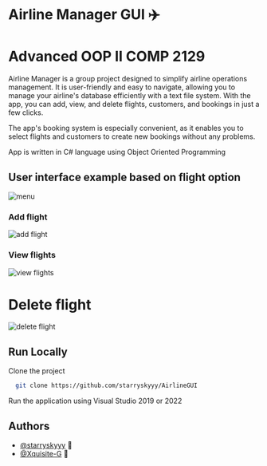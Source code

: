 # Airline Manager GUI  :airplane:
# Advanced OOP II COMP 2129


Airline Manager is a group project designed to simplify airline operations management. It is user-friendly and easy to navigate, allowing you to manage your airline's database efficiently with a text file system. With the app, you can add, view, and delete flights, customers, and bookings in just a few clicks.

The app's booking system is especially convenient, as it enables you to select flights and customers to create new bookings without any problems.

App is written in C# language using Object Oriented Programming


## User interface example based on flight option

![menu](https://snipboard.io/OJqvSE.jpg)

### Add flight

![add flight](https://snipboard.io/Wz6Sgh.jpg)


### View flights

![view flights](https://snipboard.io/walv78.jpg)


# Delete flight

![delete flight](https://snipboard.io/KWr7mh.jpg)
## Run Locally

Clone the project

```bash
  git clone https://github.com/starryskyyy/AirlineGUI
```

Run the application using Visual Studio 2019 or 2022

## Authors

- [@starryskyyy](https://github.com/starryskyyy) :sparkling_heart:
- [@Xquisite-G](https://github.com/Xquisite-G) :sparkling_heart:
